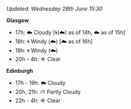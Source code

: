 *Updated: Wednesday 28th June 15:30*

**Glasgow**

* 17h: :cloud: Cloudy [:cyclone:(:cloud:) as of 14h, :cloud: as of 15h]
* 18h: :cyclone: Windy (:cloud:) [:cloud: as of 16h]
* 19h: :cyclone: Windy (:cloud:)
* 20h - 4h: :sunny: Clear

**Edinburgh**

* 17h - 19h: :cloud: Cloudy
* 20h, 21h: :partly_sunny: Partly Cloudy
* 22h - 4h: :sunny: Clear
